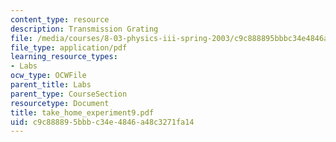 ```yaml
---
content_type: resource
description: Transmission Grating
file: /media/courses/8-03-physics-iii-spring-2003/c9c888895bbbc34e4846a48c3271fa14_take_home_experiment9.pdf
file_type: application/pdf
learning_resource_types:
- Labs
ocw_type: OCWFile
parent_title: Labs
parent_type: CourseSection
resourcetype: Document
title: take_home_experiment9.pdf
uid: c9c88889-5bbb-c34e-4846-a48c3271fa14
---
```

